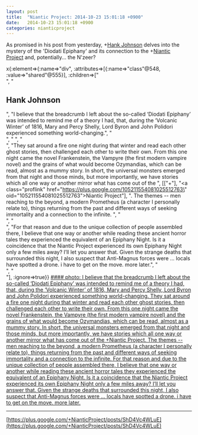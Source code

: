 ```yaml
---
layout: post
title:  "Niantic Project: 2014-10-23 15:01:18 +0900"
date:   2014-10-23 15:01:18 +0900
categories: nianticproject
---
```

As promised in his post from yesterday, +[Hank Johnson](https://plus.google.com/117792105926525258257 "") delves into the mystery of the 'Diodati Epiphany' and its connection to the +[Niantic Project](https://plus.google.com/105211554081025512763 "") and, potentially... the N'zeer?

x{:element=>{:name=>"div", :attributes=>[{:name=>"class"@548, :value=>"shared"@555}], :children=>["<br />", "<h2>Hank Johnson</h2>", "I believe that the breadcrumb I left about the so-called ‘Diodati Epiphany’ was intended to remind me of a theory I had, that, during the ‘Volcanic Winter’ of 1816, Mary and Percy Shelly, Lord Byron and John Polidori experienced something world-changing.", "<br />", " ", "<br />", "They sat around a fire one night during that winter and read each other ghost stories, then challenged each other to write their own. From this one night came the novel Frankenstein, the Vampyre (the first modern vampire novel) and the grains of what would become Ozymandias, which can be read, almost as a mummy story. In short, the universal monsters emerged from that night and those minds, but more importantly, we have stories which all one way or another mirror what has come out of the ", [["+"], "<a class=\"proflink\" href=\"https://plus.google.com/105211554081025512763\" oid=\"105211554081025512763\">Niantic Project</a>"], ". The themes -- men reaching to the beyond, a modern Prometheus (a character I personally relate to), things returning from the past and different ways of seeking immortality and a connection to the infinite. ", "<br />", "<br />", "For that reason and due to the unique collection of people assembled there, I believe that one way or another while reading these ancient horror tales they experienced the equivalent of an Epiphany Night. Is it a coincidence that the Niantic Project experienced its own Epiphany Night only a few miles away? I’ll let you answer that. Given the strange deaths that surrounded this night, I also suspect that Anti-Magnus forces were ... locals have spotted a drone. i have to get on the move. more later.", "<br />", "<br />"], :ignore=>true}}
[#### photo: I believe that the breadcrumb I left about the so-called ‘Diodati Epiphany’ was intended to remind me of a theory I had, that, during the ‘Volcanic Winter’ of 1816, Mary and Percy Shelly, Lord Byron and John Polidori experienced something world-changing.
They sat around a fire one night during that winter and read each other ghost stories, then challenged each other to write their own. From this one night came the novel Frankenstein, the Vampyre (the first modern vampire novel) and the grains of what would become Ozymandias, which can be read, almost as a mummy story. In short, the universal monsters emerged from that night and those minds, but more importantly, we have stories which all one way or another mirror what has come out of the +Niantic Project. The themes -- men reaching to the beyond, a modern Prometheus (a character I personally relate to), things returning from the past and different ways of seeking immortality and a connection to the infinite.
For that reason and due to the unique collection of people assembled there, I believe that one way or another while reading these ancient horror tales they experienced the equivalent of an Epiphany Night. Is it a coincidence that the Niantic Project experienced its own Epiphany Night only a few miles away? I’ll let you answer that. Given the strange deaths that surrounded this night, I also suspect that Anti-Magnus forces were ... locals have spotted a drone. i have to get on the move. more later.](https://lh6.googleusercontent.com/-rVRagY1lWYI/VEiYjmu_-oI/AAAAAAAABfU/idP-NGyfWAc/w1200-h1200/Diodati.png "")
- - -
[https://plus.google.com/+NianticProject/posts/ShD4Vc4WLuE](https://plus.google.com/+NianticProject/posts/ShD4Vc4WLuE)
